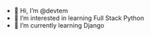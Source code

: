 - 👋 Hi, I’m @devtem
- 👀 I’m interested in learning Full Stack Python
- 🌱 I’m currently learning Django
